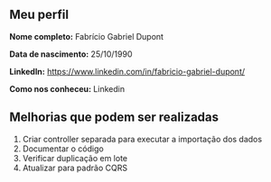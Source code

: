 Meu perfil
-------

**Nome completo:** Fabrício Gabriel Dupont

**Data de nascimento:** 25/10/1990

**LinkedIn:** https://www.linkedin.com/in/fabricio-gabriel-dupont/   

**Como nos conheceu:** Linkedin  

Melhorias que podem ser realizadas
-------

1. Criar controller separada para executar a importação dos dados
2. Documentar o código
3. Verificar duplicação em lote
4. Atualizar para padrão CQRS
